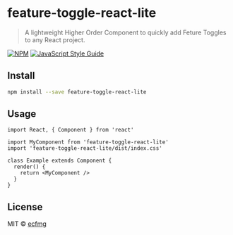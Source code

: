 # feature-toggle-react-lite

> A lightweight Higher Order Component to quickly add Feture Toggles to any React project.

[![NPM](https://img.shields.io/npm/v/feature-toggle-react-lite.svg)](https://www.npmjs.com/package/feature-toggle-react-lite) [![JavaScript Style Guide](https://img.shields.io/badge/code_style-standard-brightgreen.svg)](https://standardjs.com)

## Install

```bash
npm install --save feature-toggle-react-lite
```

## Usage

```tsx
import React, { Component } from 'react'

import MyComponent from 'feature-toggle-react-lite'
import 'feature-toggle-react-lite/dist/index.css'

class Example extends Component {
  render() {
    return <MyComponent />
  }
}
```

## License

MIT © [ecfmg](https://github.com/ecfmg)
